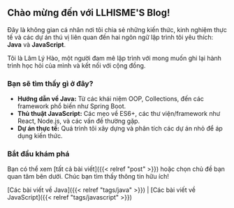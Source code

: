 ## Chào mừng đến với LLHISME'S Blog!

Đây là không gian cá nhân nơi tôi chia sẻ những kiến thức, kinh nghiệm thực tế và các dự án thú vị liên quan đến hai ngôn ngữ lập trình tôi yêu thích: **Java** và **JavaScript**.

Tôi là Lâm Lý Hào, một người đam mê lập trình với mong muốn ghi lại hành trình học hỏi của mình và kết nối với cộng đồng.

### Bạn sẽ tìm thấy gì ở đây?

* **Hướng dẫn về Java:** Từ các khái niệm OOP, Collections, đến các framework phổ biến như Spring Boot.
* **Thủ thuật JavaScript:** Các mẹo về ES6+, các thư viện/framework như React, Node.js, và các vấn đề thường gặp.
* **Dự án thực tế:** Quá trình tôi xây dựng và phân tích các dự án nhỏ để áp dụng kiến thức.

### Bắt đầu khám phá

Bạn có thể xem [tất cả bài viết]({{< relref "post" >}}) hoặc chọn chủ đề bạn quan tâm bên dưới. Chúc bạn tìm thấy thông tin hữu ích!

[Các bài viết về Java]({{< relref "tags/java" >}}) | [Các bài viết về JavaScript]({{< relref "tags/javascript" >}})
